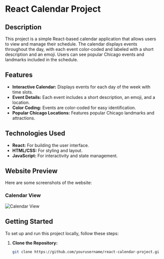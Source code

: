 # React Calendar Project

## Description

This project is a simple React-based calendar application that allows users to view and manage their schedule. The calendar displays events throughout the day, with each event color-coded and labeled with a short description and an emoji. Users can see popular Chicago events and landmarks included in the schedule.

## Features

- **Interactive Calendar:** Displays events for each day of the week with time slots.
- **Event Details:** Each event includes a short description, an emoji, and a location.
- **Color Coding:** Events are color-coded for easy identification.
- **Popular Chicago Locations:** Features popular Chicago landmarks and attractions.

## Technologies Used

- **React:** For building the user interface.
- **HTML/CSS:** For styling and layout.
- **JavaScript:** For interactivity and state management.

## Website Preview

Here are some screenshots of the website:

### Calendar View
![Calendar View](assets/calendar-view.png)
## Getting Started

To set up and run this project locally, follow these steps:

1. **Clone the Repository:**
   ```bash
   git clone https://github.com/yourusername/react-calendar-project.git
